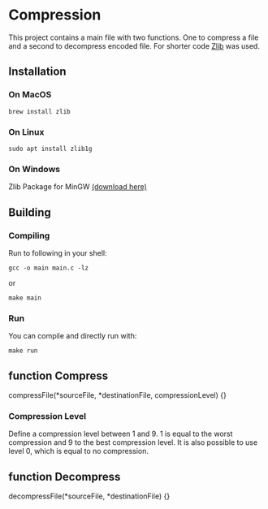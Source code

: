 # Compression

This project contains a main file with two functions.
One to compress a file and a second to decompress encoded file.
For shorter code [Zlib](https://www.zlib.net) was used.

## Installation

### On MacOS
```shell
brew install zlib
```

### On Linux
```shell
sudo apt install zlib1g
```

### On Windows
Zlib Package for MinGW [(download here)](http://gnuwin32.sourceforge.net/packages/zlib.htm)

## Building
### Compiling
Run to following in your shell:
```shell
gcc -o main main.c -lz
```
or
```shell
make main
```

### Run
You can compile and directly run with:
```shell
make run
```

## function Compress

compressFile(*sourceFile, *destinationFile, compressionLevel) {}

### Compression Level

Define a compression level between 1 and 9.
1 is equal to the worst compression and 9 to the best compression level.
It is also possible to use level 0, which is equal to no compression.

## function Decompress

decompressFile(*sourceFile, *destinationFile) {}
